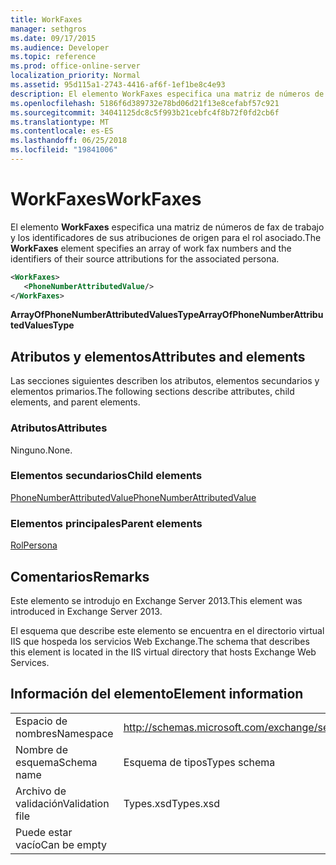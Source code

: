 ```yaml
---
title: WorkFaxes
manager: sethgros
ms.date: 09/17/2015
ms.audience: Developer
ms.topic: reference
ms.prod: office-online-server
localization_priority: Normal
ms.assetid: 95d115a1-2743-4416-af6f-1ef1be8c4e93
description: El elemento WorkFaxes especifica una matriz de números de fax de trabajo y los identificadores de sus atribuciones de origen para el rol asociado.
ms.openlocfilehash: 5186f6d389732e78bd06d21f13e8cefabf57c921
ms.sourcegitcommit: 34041125dc8c5f993b21cebfc4f8b72f0fd2cb6f
ms.translationtype: MT
ms.contentlocale: es-ES
ms.lasthandoff: 06/25/2018
ms.locfileid: "19841006"
---
```

# <a name="workfaxes"></a><span data-ttu-id="7caed-103">WorkFaxes</span><span class="sxs-lookup"><span data-stu-id="7caed-103">WorkFaxes</span></span>

<span data-ttu-id="7caed-104">El elemento **WorkFaxes** especifica una matriz de números de fax de trabajo y los identificadores de sus atribuciones de origen para el rol asociado.</span><span class="sxs-lookup"><span data-stu-id="7caed-104">The **WorkFaxes** element specifies an array of work fax numbers and the identifiers of their source attributions for the associated persona.</span></span> 
  
```XML
<WorkFaxes>
   <PhoneNumberAttributedValue/>
</WorkFaxes>
```

 <span data-ttu-id="7caed-105">**ArrayOfPhoneNumberAttributedValuesType**</span><span class="sxs-lookup"><span data-stu-id="7caed-105">**ArrayOfPhoneNumberAttributedValuesType**</span></span>
## <a name="attributes-and-elements"></a><span data-ttu-id="7caed-106">Atributos y elementos</span><span class="sxs-lookup"><span data-stu-id="7caed-106">Attributes and elements</span></span>

<span data-ttu-id="7caed-107">Las secciones siguientes describen los atributos, elementos secundarios y elementos primarios.</span><span class="sxs-lookup"><span data-stu-id="7caed-107">The following sections describe attributes, child elements, and parent elements.</span></span>
  
### <a name="attributes"></a><span data-ttu-id="7caed-108">Atributos</span><span class="sxs-lookup"><span data-stu-id="7caed-108">Attributes</span></span>

<span data-ttu-id="7caed-109">Ninguno.</span><span class="sxs-lookup"><span data-stu-id="7caed-109">None.</span></span>
  
### <a name="child-elements"></a><span data-ttu-id="7caed-110">Elementos secundarios</span><span class="sxs-lookup"><span data-stu-id="7caed-110">Child elements</span></span>

[<span data-ttu-id="7caed-111">PhoneNumberAttributedValue</span><span class="sxs-lookup"><span data-stu-id="7caed-111">PhoneNumberAttributedValue</span></span>](phonenumberattributedvalue.md)
  
### <a name="parent-elements"></a><span data-ttu-id="7caed-112">Elementos principales</span><span class="sxs-lookup"><span data-stu-id="7caed-112">Parent elements</span></span>

[<span data-ttu-id="7caed-113">Rol</span><span class="sxs-lookup"><span data-stu-id="7caed-113">Persona</span></span>](persona.md)
  
## <a name="remarks"></a><span data-ttu-id="7caed-114">Comentarios</span><span class="sxs-lookup"><span data-stu-id="7caed-114">Remarks</span></span>

<span data-ttu-id="7caed-115">Este elemento se introdujo en Exchange Server 2013.</span><span class="sxs-lookup"><span data-stu-id="7caed-115">This element was introduced in Exchange Server 2013.</span></span>
  
<span data-ttu-id="7caed-116">El esquema que describe este elemento se encuentra en el directorio virtual IIS que hospeda los servicios Web Exchange.</span><span class="sxs-lookup"><span data-stu-id="7caed-116">The schema that describes this element is located in the IIS virtual directory that hosts Exchange Web Services.</span></span>
  
## <a name="element-information"></a><span data-ttu-id="7caed-117">Información del elemento</span><span class="sxs-lookup"><span data-stu-id="7caed-117">Element information</span></span>

|||
|:-----|:-----|
|<span data-ttu-id="7caed-118">Espacio de nombres</span><span class="sxs-lookup"><span data-stu-id="7caed-118">Namespace</span></span>  <br/> |http://schemas.microsoft.com/exchange/services/2006/types  <br/> |
|<span data-ttu-id="7caed-119">Nombre de esquema</span><span class="sxs-lookup"><span data-stu-id="7caed-119">Schema name</span></span>  <br/> |<span data-ttu-id="7caed-120">Esquema de tipos</span><span class="sxs-lookup"><span data-stu-id="7caed-120">Types schema</span></span>  <br/> |
|<span data-ttu-id="7caed-121">Archivo de validación</span><span class="sxs-lookup"><span data-stu-id="7caed-121">Validation file</span></span>  <br/> |<span data-ttu-id="7caed-122">Types.xsd</span><span class="sxs-lookup"><span data-stu-id="7caed-122">Types.xsd</span></span>  <br/> |
|<span data-ttu-id="7caed-123">Puede estar vacío</span><span class="sxs-lookup"><span data-stu-id="7caed-123">Can be empty</span></span>  <br/> ||
   

